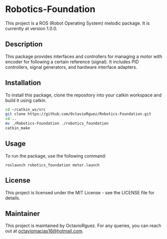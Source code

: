 # Robotics-Foundation

This project is a ROS (Robot Operating System) melodic package. It is currently at version 1.0.0.

## Description

This package provides interfaces and controllers for managing a motor with encoder for following a certain reference (signal). It includes PID controllers, signal generators, and hardware interface adapters.

## Installation

To install this package, clone the repository into your catkin workspace and build it using catkin.

```bash
cd ~/catkin_ws/src
git clone https://github.com/OctavioRguez/Robotics-Foundation.git
cd ..
mv ./Robotics-Foundation ./robotics_foundation
catkin_make
```

## Usage
To run the package, use the following command:
```
roslaunch robotics_foundation motor.launch
```

## License
This project is licensed under the MIT License - see the LICENSE file for details.


## Maintainer
This project is maintained by OctavioRguez. For any queries, you can reach out at octaviomacias16@hotmail.com.